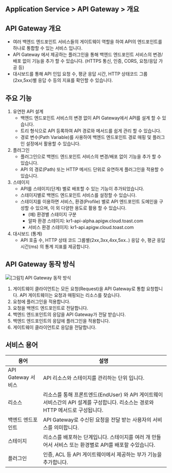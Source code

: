 ## Application Service > API Gateway > 개요


## API Gateway 개요

- 여러 백엔드 엔드포인트 서비스들의 게이트웨이 역할을 하여 API의 엔드포인트를 하나로 통합할 수 있는 서비스 입니다.
- API Gateway 에서 제공하는 플러그인을 통해 백엔드 엔드포인트 서비스의 변경/배포 없이 기능을 추가 할 수 있습니다. (HTTPS 통신, 인증, CORS, 요청/응답 가공 등)
- 대시보드를 통해 API 인입 요청 수, 평균 응답 시간, HTTP 상태코드 그룹(2xx,5xx)별 응답 수 등의 지표를 확인할 수 있습니다.


## 주요 기능

1. 유연한 API 설계
    - 백엔드 엔드포인트 서비스의 변경 없이 API Gateway에서 API를 설계 할 수 있습니다.
    - 트리 형식으로 API 등록하여 API 경로와 메서드를 쉽게 관리 할 수 있습니다.
    - 경로 변수(Path Variable)를 사용하여 백엔드 엔드포인트 경로 매핑 및 플러그인 설정에서 활용할 수 있습니다.
2. 플러그인
    - 플러그인으로 백엔드 엔드포인트 서비스의 변경/배포 없이 기능을 추가 할 수 있습니다.
    - API 의 경로(Path) 또는 HTTP 메서드 단위로 유연하게 플러그인을 적용할 수 있습니다.
3. 스테이지
    - API를 스테이지(단계) 별로 배포할 수 있는 기능이 추가되었습니다.
    - 스테이지별로 백엔드 엔드포인트 서비스를 설정할 수 있습니다.
    - 스테이지를 이용하면 서비스, 환경(Profile) 별로 API 엔드포인트 도메인을 구성할 수 있으며, 이 외 다양한 용도로 활용 할 수 있습니다.
        - (예) 환경별 스테이지 구분
        - 알파 환경 스테이지: kr1-api-alpha.apigw.cloud.toast.com
        - 서비스 환경 스테이지: kr1-api.apigw.cloud.toast.com
4. 대시보드 (통계)
    - API 호출 수, HTTP 상태 코드 그룹별(2xx,3xx,4xx,5xx..) 응답 수, 평균 응답 시간(ms) 의 통계 지표를 제공합니다.


## API Gateway 동작 방식

![[그림1] API Gateway 동작 방식](https://static.toastoven.net/prod_apigateway/v2/apigw-v2-flow.png)
1. 게이트웨이 클라이언트는 모든  요청(Request)을 API Gateway로 통합 요청합니다. API 게이트웨이는 요청과 매핑되는 리소스를 찾습니다. 
2. 요청에 플러그인을 적용합니다.
3. 요청을 백엔드 엔드포인트로 전달합니다.
4. 백엔드 엔드포인트의 응답을 API Gateway가 전달 받습니다. 
5. 백엔드 엔드포인트의 응답에 플러그인을 적용합니다. 
6. 게이트웨이 클라이언트로 응답을 전달합니다. 

## 서비스 용어 

| 용어 | 설명 |
| --- | --- |
| API Gateway 서비스 |  API 리소스와 스테이지를 관리하는 단위 입니다. |
| 리소스 |  리소스를 통해 프론트엔드(EndUser) 와 API 게이트웨이 서비스간의 API 설계를 구성합니다. 리소스는 경로와 HTTP 메서드로 구성됩니다. |
| 백엔드 엔드포인트 | API Gateway로 수신된 요청을 전달 받는 사용자의 서비스를 의미합니다. |
| 스테이지 | 리소스를 배포하는 단계입니다. 스테이지를 여러 개 만들어서 서비스 또는 환경별로 API를 배포할 수있습니다. |
| 플러그인 | 인증, ACL 등 API 게이트웨이에서 제공하는 부가 기능을 추가합니다. |

